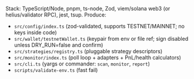 Stack: TypeScript/Node, pnpm, ts-node, Zod, viem/solana web3 (or helius/validator RPC), jest, tsup.
Produce: 
- `src/config/index.ts` (zod-validated, supports TESTNET/MAINNET; no keys inside code)
- `src/wallet/testnetWallet.ts` (keypair from env or file ref; sign disabled unless DRY_RUN=false and confirm)
- `src/strategies/registry.ts` (pluggable strategy descriptors)
- `src/monitor/index.ts` (poll loop + adapters + PnL/health calculators)
- `src/cli.ts` (yargs or commander: `scan`, `monitor`, `report`)
- `scripts/validate-env.ts` (fast fail)